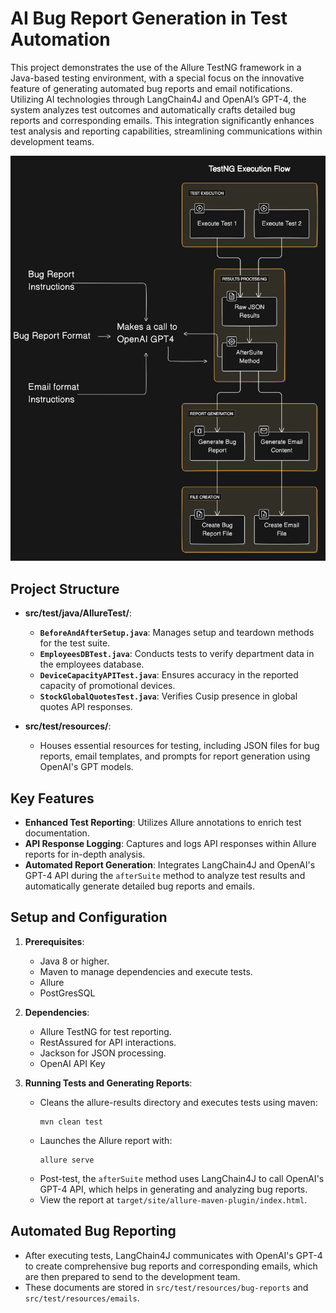 # AI Bug Report Generation in Test Automation

This project demonstrates the use of the Allure TestNG framework in a Java-based testing environment, with a special focus on the innovative feature of generating automated bug reports and email notifications. Utilizing AI technologies through LangChain4J and OpenAI’s GPT-4, the system analyzes test outcomes and automatically crafts detailed bug reports and corresponding emails. This integration significantly enhances test analysis and reporting capabilities, streamlining communications within development teams.

![System Architecture](https://github.com/blockvoltcr7/co-pilot-testng-allure-demo/blob/edj-demo/src/test/resources/images/diagram-export-5-16-2024-11_39_46-PM.png "System Architecture Diagram")

## Project Structure

- **src/test/java/AllureTest/**:
  - **`BeforeAndAfterSetup.java`**: Manages setup and teardown methods for the test suite.
  - **`EmployeesDBTest.java`**: Conducts tests to verify department data in the employees database.
  - **`DeviceCapacityAPITest.java`**: Ensures accuracy in the reported capacity of promotional devices.
  - **`StockGlobalQuotesTest.java`**: Verifies Cusip presence in global quotes API responses.

- **src/test/resources/**:
  - Houses essential resources for testing, including JSON files for bug reports, email templates, and prompts for report generation using OpenAI's GPT models.

## Key Features

- **Enhanced Test Reporting**: Utilizes Allure annotations to enrich test documentation.
- **API Response Logging**: Captures and logs API responses within Allure reports for in-depth analysis.
- **Automated Report Generation**: Integrates LangChain4J and OpenAI's GPT-4 API during the `afterSuite` method to analyze test results and automatically generate detailed bug reports and emails.

## Setup and Configuration

1. **Prerequisites**:
   - Java 8 or higher.
   - Maven to manage dependencies and execute tests.
   - Allure
   - PostGresSQL
     

2. **Dependencies**:
   - Allure TestNG for test reporting.
   - RestAssured for API interactions.
   - Jackson for JSON processing.
   - OpenAI API Key

3. **Running Tests and Generating Reports**:
   - Cleans the allure-results directory and executes tests using maven:
     ```
     mvn clean test
     ```
   - Launches the Allure report with:
     ```
     allure serve
     ```  
   - Post-test, the `afterSuite` method uses LangChain4J to call OpenAI's GPT-4 API, which helps in generating and analyzing bug reports.
   - View the report at `target/site/allure-maven-plugin/index.html`.

## Automated Bug Reporting

- After executing tests, LangChain4J communicates with OpenAI's GPT-4 to create comprehensive bug reports and corresponding emails, which are then prepared to send to the development team.
- These documents are stored in `src/test/resources/bug-reports` and `src/test/resources/emails`.

